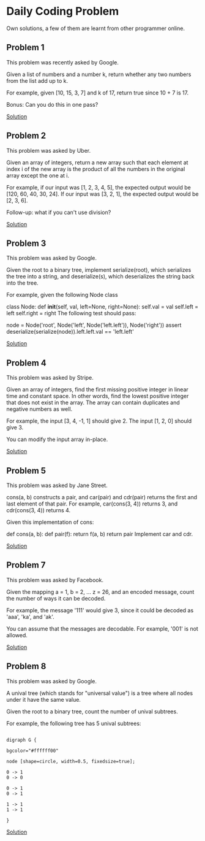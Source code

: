 # Daily Coding Problem

Own solutions, a few of them are learnt from other programmer online.

## Problem 1

This problem was recently asked by Google.

Given a list of numbers and a number k,
return whether any two numbers from the list add up to k.

For example, given [10, 15, 3, 7] and k of 17, return true since 10 + 7 is 17.

Bonus: Can you do this in one pass?

[Solution](https://github.com/BaoCaiH/Daily_Coding_Problem/blob/master/Python/2019_01_16_Problem_1_of_check_sum.py)

## Problem 2

This problem was asked by Uber.

Given an array of integers, return a new array such that each element at
index i of the new array is the product of all the numbers in the original
array except the one at i.

For example, if our input was [1, 2, 3, 4, 5], the expected output would be
[120, 60, 40, 30, 24]. If our input was [3, 2, 1],
the expected output would be [2, 3, 6].

Follow-up: what if you can't use division?

[Solution](https://github.com/BaoCaiH/Daily_Coding_Problem/blob/master/Python/2019_01_17_Problem_2_Products_of_other_elements_in_list.py)

## Problem 3

This problem was asked by Google.

Given the root to a binary tree, implement serialize(root),
which serializes the tree into a string, and deserialize(s),
which deserializes the string back into the tree.

For example, given the following Node class

class Node:
    def __init__(self, val, left=None, right=None):
        self.val = val
        self.left = left
        self.right = right
The following test should pass:

node = Node('root', Node('left', Node('left.left')), Node('right'))
assert deserialize(serialize(node)).left.left.val == 'left.left'

[Solution](https://github.com/BaoCaiH/Daily_Coding_Problem/blob/master/Python/2019_01_18_Problem_3_Serialize_and_De-serialize_a_Binary_Tree.py)

## Problem 4

This problem was asked by Stripe.

Given an array of integers, find the first missing positive integer in linear
time and constant space. In other words, find the lowest positive integer that
does not exist in the array. The array can contain duplicates and negative
numbers as well.

For example, the input [3, 4, -1, 1] should give 2. The input [1, 2, 0]
should give 3.

You can modify the input array in-place.

[Solution](https://github.com/BaoCaiH/Daily_Coding_Problem/blob/master/Python/2019_01_19_Problem_4_Smallest_missing_integer.py)

## Problem 5

This problem was asked by Jane Street.

cons(a, b) constructs a pair, and car(pair) and cdr(pair)
returns the first and last element of that pair. For example,
car(cons(3, 4)) returns 3, and cdr(cons(3, 4)) returns 4.

Given this implementation of cons:

def cons(a, b):
    def pair(f):
        return f(a, b)
    return pair
Implement car and cdr.

[Solution](https://github.com/BaoCaiH/Daily_Coding_Problem/blob/master/Python/2019_01_20_Problem_5_Construct_and_Deconstruct_a_pair.py)

## Problem 7

This problem was asked by Facebook.

Given the mapping a = 1, b = 2, ... z = 26, and an encoded message,
count the number of ways it can be decoded.

For example, the message '111' would give 3, since it could be decoded as
'aaa', 'ka', and 'ak'.

You can assume that the messages are decodable. For example,
'001' is not allowed.

[Solution](https://github.com/BaoCaiH/Daily_Coding_Problem/blob/master/Python/2019_01_22_Problem_7_Decode_a_number_string.py)

## Problem 8

This problem was asked by Google.

A unival tree (which stands for "universal value") is a tree where all nodes
under it have the same value.

Given the root to a binary tree, count the number of unival subtrees.

For example, the following tree has 5 unival subtrees:

```{.graph .center caption="example binary tree."}

digraph G {

bgcolor="#ffffff00"

node [shape=circle, width=0.5, fixedsize=true];

0 -> 1
0 -> 0

0 -> 1
0 -> 1

1 -> 1
1 -> 1

}

```

[Solution](https://github.com/BaoCaiH/Daily_Coding_Problem/blob/master/Python/2019_01_23_Problem_8_Unival_Trees.py)
